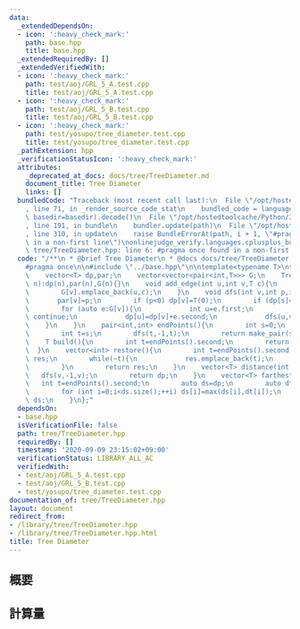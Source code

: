 ```yaml
---
data:
  _extendedDependsOn:
  - icon: ':heavy_check_mark:'
    path: base.hpp
    title: base.hpp
  _extendedRequiredBy: []
  _extendedVerifiedWith:
  - icon: ':heavy_check_mark:'
    path: test/aoj/GRL_5_A.test.cpp
    title: test/aoj/GRL_5_A.test.cpp
  - icon: ':heavy_check_mark:'
    path: test/aoj/GRL_5_B.test.cpp
    title: test/aoj/GRL_5_B.test.cpp
  - icon: ':heavy_check_mark:'
    path: test/yosupo/tree_diameter.test.cpp
    title: test/yosupo/tree_diameter.test.cpp
  _pathExtension: hpp
  _verificationStatusIcon: ':heavy_check_mark:'
  attributes:
    _deprecated_at_docs: docs/tree/TreeDiameter.md
    document_title: Tree Diameter
    links: []
  bundledCode: "Traceback (most recent call last):\n  File \"/opt/hostedtoolcache/Python/3.8.6/x64/lib/python3.8/site-packages/onlinejudge_verify/documentation/build.py\"\
    , line 71, in _render_source_code_stat\n    bundled_code = language.bundle(stat.path,\
    \ basedir=basedir).decode()\n  File \"/opt/hostedtoolcache/Python/3.8.6/x64/lib/python3.8/site-packages/onlinejudge_verify/languages/cplusplus.py\"\
    , line 191, in bundle\n    bundler.update(path)\n  File \"/opt/hostedtoolcache/Python/3.8.6/x64/lib/python3.8/site-packages/onlinejudge_verify/languages/cplusplus_bundle.py\"\
    , line 310, in update\n    raise BundleErrorAt(path, i + 1, \"#pragma once found\
    \ in a non-first line\")\nonlinejudge_verify.languages.cplusplus_bundle.BundleErrorAt:\
    \ tree/TreeDiameter.hpp: line 6: #pragma once found in a non-first line\n"
  code: "/**\n * @brief Tree Diameter\n * @docs docs/tree/TreeDiameter.md\n */\n\n\
    #pragma once\n\n#include \"../base.hpp\"\n\ntemplate<typename T>\nstruct TreeDiameter{\n\
    \    vector<T> dp,par;\n    vector<vector<pair<int,T>>> G;\n    TreeDiameter(int\
    \ n):dp(n),par(n),G(n){}\n    void add_edge(int u,int v,T c){\n        G[u].emplace_back(v,c);\n\
    \        G[v].emplace_back(u,c);\n    }\n    void dfs(int v,int p,int &s){\n \
    \       par[v]=p;\n        if (p<0) dp[v]=T(0);\n        if (dp[s]<dp[v]) s=v;\n\
    \        for (auto e:G[v]){\n            int u=e.first;\n            if (u==p)\
    \ continue;\n            dp[u]=dp[v]+e.second;\n            dfs(u,v,s);\n    \
    \    }\n    }\n    pair<int,int> endPoints(){\n        int s=0;\n        dfs(s,-1,s);\n\
    \        int t=s;\n        dfs(t,-1,t);\n        return make_pair(s,t);\n    }\n\
    \    T build(){\n        int t=endPoints().second;\n        return dp[t];\n  \
    \  }\n    vector<int> restore(){\n        int t=endPoints().second;\n        vector<int>\
    \ res;\n        while(~t){\n            res.emplace_back(t);\n            t=par[t];\n\
    \        }\n        return res;\n    }\n    vector<T> distance(int v){\n     \
    \   dfs(v,-1,v);\n        return dp;\n    }\n    vector<T> farthest(){\n     \
    \   int t=endPoints().second;\n        auto ds=dp;\n        auto dt=distance(t);\n\
    \        for (int i=0;i<ds.size();++i) ds[i]=max(ds[i],dt[i]);\n        return\
    \ ds;\n    }\n};"
  dependsOn:
  - base.hpp
  isVerificationFile: false
  path: tree/TreeDiameter.hpp
  requiredBy: []
  timestamp: '2020-09-09 23:15:02+09:00'
  verificationStatus: LIBRARY_ALL_AC
  verifiedWith:
  - test/aoj/GRL_5_A.test.cpp
  - test/aoj/GRL_5_B.test.cpp
  - test/yosupo/tree_diameter.test.cpp
documentation_of: tree/TreeDiameter.hpp
layout: document
redirect_from:
- /library/tree/TreeDiameter.hpp
- /library/tree/TreeDiameter.hpp.html
title: Tree Diameter
---
```

## 概要

## 計算量